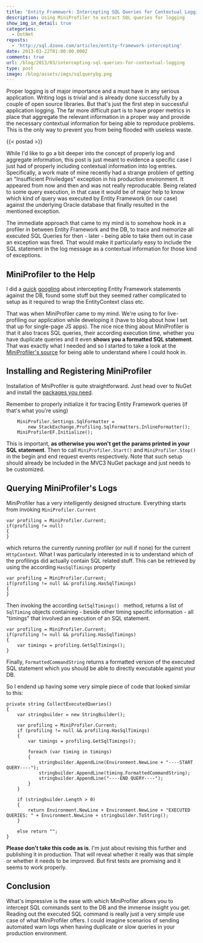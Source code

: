 ```yaml
---
title: 'Entity Framework: Intercepting SQL Queries for Contextual Logging'
description: Using MiniProfiler to extract SQL queries for logging
show_img_in_detail: true
categories:
  - DotNet
reposts:
  - 'http://sql.dzone.com/articles/entity-framework-intercepting'
date: 2013-03-22T01:00:00.000Z
comments: true
url: /blog/2013/03/intercepting-sql-queries-for-contextual-logging
type: post
image: /blog/assets/imgs/sqlquerybg.png
---
```


<div class="article-intro">
Proper logging is of major importance and a must have in any serious application. Writing logs is trivial and is already done successfully by a couple of open source libraries. But that's just the first step in successful application logging. The far more difficult part is to have proper metrics in place that aggregate the relevant information in a proper way and provide the necessary contextual information for being able to reproduce problems. This is the only way to prevent you from being flooded with useless waste.
</div>

{{< postad >}}

While I'd like to go a bit deeper into the concept of properly log and aggregate information, this post is just meant to evidence a specific case I just had of properly including contextual information into log entries. Specifically, a work mate of mine recently had a strange problem of getting an "Insufficient Priviledges" exception in his production environment. It appeared from now and then and was not really reproducable. Being related to some query execution, in that case it would be of major help to know which kind of query was executed by Entity Framework (in our case) against the underlying Oracle database that finally resulted in the mentioned exception.

The immediate approach that came to my mind is to somehow hook in a profiler in between Entity Framework and the DB, to trace and memorize all executed SQL Queries for then - later - being able to take them out in case an exception was fired. That would make it particularly easy to include the SQL statement in the log message as a contextual information for those kind of exceptions.

## MiniProfiler to the Help

I did a [quick](http://codeclimber.net.nz/archive/2010/12/08/Logging-all-SQL-statements-done-by-Entity-Framework.aspx) [googling](http://code.msdn.microsoft.com/EFProviderWrappers) about intercepting Entity Framework statements against the DB, found some stuff but they seemed rather complicated to setup as it required to wrap the EntityContext class etc. 

That was when MiniProfiler came to my mind. We're using to for live-profiling our application while developing it (have to blog about how I set that up for single-page JS apps). The nice nice thing about MiniProfiler is that it also traces SQL queries, their according execution time, whether you have duplicate queries and it even **shows you a formatted SQL statement**. That was exactly what I needed and so I started to take a look at the [MiniProfiler's source](https://github.com/SamSaffron/MiniProfiler) for being able to understand where I could hook in.

## Installing and Registering MiniProfiler

Installation of MniProfiler is quite straightforward. Just head over to NuGet and install the [packages you need](http://nuget.org/packages?q=MiniProfiler).

Remember to properly initialize it for tracing Entity Framework queries (if that's what you're using)

        MiniProfiler.Settings.SqlFormatter = 
            new StackExchange.Profiling.SqlFormatters.InlineFormatter();
        MiniProfilerEF.Initialize();

This is important, **as otherwise you won't get the params printed in your SQL statement**. Then to call `MiniProfiler.Start()` and `MiniProfiler.Stop()` in the begin and end request events respectively. Note that such setup should already be included in the MVC3 NuGet package and just needs to be customized.

## Querying MiniProfiler's Logs

MiniProfiler has a very intelligently designed structure. Everything starts from invoking `MiniProfiler.Current`

    var profiling = MiniProfiler.Current;
    if(profiling != null)
    {
    }

which returns the currently running profiler (or null if none) for the current `HttpContext`. What I was particularly interested in is to understand which of the profilings did actually contain SQL related stuff. This can be retrieved by using the according `HasSqlTimings` property

    var profiling = MiniProfiler.Current;
    if(profiling != null && profiling.HasSqlTimings)
    {
    }

Then invoking the according `GetSqlTimings() ` method, returns a list of `SqlTiming` objects containing - beside other timing specific information - all "timings" that involved an execution of an SQL statement.

    var profiling = MiniProfiler.Current;
    if(profiling != null && profiling.HasSqlTimings)
    {
        var timings = profiling.GetSqlTimings();
    }

Finally, `FormattedCommandString` returns a formatted version of the executed SQL statement which you should be able to directly executable against your DB.

So I endend up having some very simple piece of code that looked similar to this:

    private string CollectExecutedQueries()
    {
        var stringbuilder = new StringBuilder();
    
        var profiling = MiniProfiler.Current;
        if (profiling != null && profiling.HasSqlTimings)
        {
            var timings = profiling.GetSqlTimings();

            foreach (var timing in timings)
            {
                stringbuilder.AppendLine(Environment.NewLine + "----START QUERY----");
                stringbuilder.AppendLine(timing.FormattedCommandString);
                stringbuilder.AppendLine("----END QUERY----");
            }
        }
    
        if (stringbuilder.Length > 0)
        {
            return Environment.NewLine + Environment.NewLine + "EXECUTED QUERIES: " + Environment.NewLine + stringbuilder.ToString();
        }
    
        else return "";
    }

**Please don't take this code as is**. I'm just about revising this further and publishing it in production. That will reveal whether it really was that simple or whether it needs to be improved. But first tests are promising and it seems to work properly.

## Conclusion

What's impressive is the ease with which MiniProfiler allows you to intercept SQL commands sent to the DB and the immense insight you get. Reading out the executed SQL command is really just a very simple use case of what MiniProfiler offers. I could imagine scenarios of sending automated warn logs when having duplicate or slow queries in your production environment.
